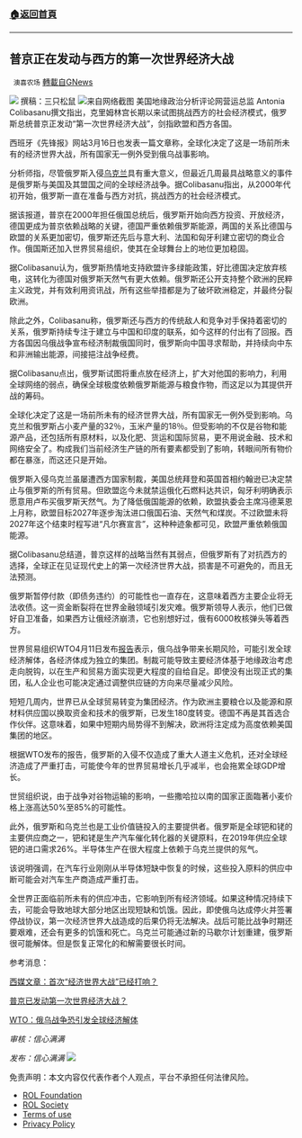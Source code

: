 ###  [:house:返回首頁](https://github.com/ourhimalayas/txt)
---


## 普京正在发动与西方的第一次世界经济大战
` 澳喜农场` [轉載自GNews](https://gnews.org/zh-hans/2391428/)

![](https://assets.gnews.org/wp-content/uploads/2022/04/image-2608-19.png)
撰稿：三只松鼠
![](https://assets.gnews.org/wp-content/uploads/2022/04/Picture1-57.png)来自网络截图
美国地缘政治分析评论网营运总监 Antonia Colibasanu撰文指出，克里姆林宫长期以来试图挑战西方的社会经济模式，俄罗斯总统普京正发动“第一次世界经济大战”，剑指欧盟和西方各国。

西班牙《先锋报》网站3月16日也发表一篇文章称，全球化决定了这是一场前所未有的经济世界大战，所有国家无一例外受到俄乌战事影响。

分析师指，尽管俄罗斯入侵[乌克兰](https://www.aboluowang.com/tag/%E4%B9%8C%E5%85%8B%E5%85%B0-1.html)具有重大意义，但最近几周最具战略意义的事件是俄罗斯与美国及其盟国之间的全球经济战争。据Colibasanu指出，从2000年代初开始，俄罗斯一直在准备与西方对抗，挑战西方的社会经济模式。

据该报道，普京在2000年担任俄国总统后，俄罗斯开始向西方投资、开放经济，德国更成为普京依赖战略的关键，德国严重依赖俄罗斯能源，两国的关系比德国与欧盟的关系更加密切，俄罗斯还先后与意大利、法国和匈牙利建立密切的商业合作。俄国斯还加入世界贸易组织，使其在全球舞台上的地位更加稳固。

据Colibasanu认为，俄罗斯热情地支持欧盟许多绿能政策，好比德国决定放弃核电，这转化为德国对俄罗斯天然气有更大依赖。俄罗斯还公开支持整个欧洲的民粹主义政党，并有效利用资讯战，所有这些举措都是为了破坏欧洲稳定，并最终分裂欧洲。

除此之外，Colibasanu称，俄罗斯还与西方的传统敌人和竞争对手保持着密切的关系，俄罗斯持续专注于建立与中国和印度的联系，如今这样的付出有了回报。西方各国因乌俄战争宣布经济制裁俄国同时，俄罗斯向中国寻求帮助，并持续向中东和非洲输出能源，间接挹注战争经费。

据Colibasanu点出，俄罗斯试图将重点放在经济上，扩大对他国的影响力，利用全球网络的弱点，确保全球极度依赖俄罗斯能源与粮食作物，而这足以为其提供开战的筹码。

全球化决定了这是一场前所未有的经济世界大战，所有国家无一例外受到影响。乌克兰和俄罗斯占小麦产量的32％，玉米产量的18％。但受影响的不仅是谷物和能源产品，还包括所有原材料，以及化肥、货运和国际贸易，更不用说金融、技术和网络安全了。构成我们当前经济生产链的所有要素都受到了影响，转眼间所有物价都在暴涨，而这还只是开始。

俄罗斯入侵乌克兰虽屡遭西方国家制裁，美国总统拜登和英国首相约翰逊已决定禁止与俄罗斯的所有贸易。但欧盟迄今未就禁运俄化石燃料达共识，匈牙利明确表示愿意用卢布买俄罗斯天然气。为了降低俄国能源的依赖，欧盟执委会主席冯德莱恩上月称，欧盟目标2027年逐步淘汰进口俄国石油、天然气和煤炭。不过欧盟未将2027年这个结束时程写进“凡尔赛宣言”，这种种迹象都可见，欧盟严重依赖俄国能源。

据Colibasanu总结道，普京这样的战略当然有其弱点，但俄罗斯有了对抗西方的选择，全球正在见证现代史上的第一次经济世界大战，损害是不可避免的，而且无法预测。

俄罗斯暂停付款（即债务违约）的可能性也一直存在，这意味着西方主要企业将无法收债。这一资金断裂将在世界金融领域引发灾难。俄罗斯领导人表示，他们已做好自卫准备，如果西方让俄经济崩溃，它也别想好过，俄有6000枚核弹头等着西方。

世界贸易组织WTO4月11日发布[报告](https://www.wto.org/english/news_e/news22_e/devel_08apr22_e.htm)表示，俄乌战争带来长期风险，可能引发全球经济解体，各经济体成为独立的集团。制裁可能导致主要经济体基于地缘政治考虑走向脱钩，以在生产和贸易方面实现更大程度的自给自足。即使没有出现正式的集团，私人企业也可能决定通过调整供应链的方向来尽量减少风险。

短短几周内，世界已从全球贸易转变为集团经济。作为欧洲主要粮仓以及能源和原材料供应国以换取资金和技术的俄罗斯，已发生180度转变。德国不再是其首选合作伙伴。这意味着，如果中短期内局势得不到解决，欧洲将注定成为高度依赖美国集团的地区。

根据WTO发布的报告，俄罗斯的入侵不仅造成了重大人道主义危机，还对全球经济造成了严重打击，可能使今年的世界贸易增长几乎减半，也会拖累全球GDP增长。

世贸组织说，由于战争对谷物运输的影响，一些撒哈拉以南的国家正面臨著小麦价格上涨高达50%至85%的可能性。

此外，俄罗斯和乌克兰也是工业价值链投入的主要提供者。俄罗斯是全球钯和铑的主要供应商之一，钯和铑是生产汽车催化转化器的关键原料，在2019年供应全球钯的进口需求26%。半导体生产在很大程度上依赖于乌克兰提供的氖气。

该说明强调，在汽车行业刚刚从半导体短缺中恢复的时候，这些投入原料的供应中断可能会对汽车生产商造成严重打击。

全世界正面临前所未有的供应冲击，它影响到所有经济领域。如果这种情况持续下去，可能会导致地球大部分地区出现短缺和饥饿。因此，即使俄乌达成停火并签署停战协议，第一次经济世界大战造成的后果仍将无法解决。战后可能比战争时期还要艰难，还会有更多的饥饿和死亡。乌克兰可能通过新的马歇尔计划重建，俄罗斯很可能解体。但是恢复正常化的和解需要很长时间。

参考消息：

[西媒文章：首次“经济世界大战”已经打响？](http://intl.ce.cn/sjjj/qy/202203/21/t20220321_37419066.shtml)

[普京已发动第一次世界经济大战？](https://www.mingjingnews.com/article/430527-05?msclkid=7b08d001c1d511ecb595fad865bb959a)

[WTO：俄乌战争恐引发全球经济解体](https://www.dw.com/zh/wto%E4%BF%84%E7%83%8F%E6%88%B0%E7%88%AD%E6%81%90%E5%BC%95%E7%99%BC%E5%85%A8%E7%90%83%E7%B6%93%E6%BF%9F%E8%A7%A3%E9%AB%94/a-61443001)

*审核：信心满满*

*发布：信心满满*
![](https://assets.gnews.org/wp-content/uploads/2022/04/HA-3.jpg)
 

免责声明：本文内容仅代表作者个人观点，平台不承担任何法律风险。

- [ROL Foundation](https://rolfoundation.org/)
- [ROL Society](https://rolsociety.org/)
- [Terms of use](https://gnews.org/terms-of-use-3/)
- [Privacy Policy](https://gnews.org/privacy-policy/)
